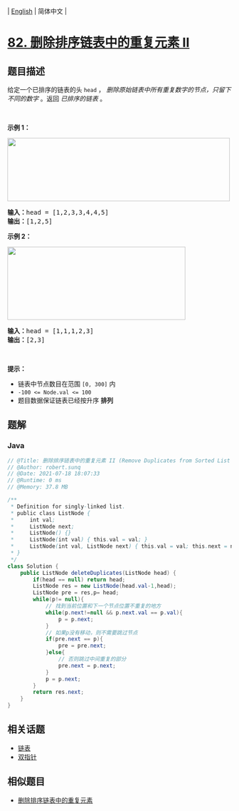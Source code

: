 
| [English](README_EN.md) | 简体中文 |

# [82. 删除排序链表中的重复元素 II](https://leetcode.cn//problems/remove-duplicates-from-sorted-list-ii/)

## 题目描述

<p>给定一个已排序的链表的头&nbsp;<code>head</code> ，&nbsp;<em>删除原始链表中所有重复数字的节点，只留下不同的数字</em>&nbsp;。返回 <em>已排序的链表</em>&nbsp;。</p>

<p>&nbsp;</p>

<p><strong>示例 1：</strong></p>
<img alt="" src="https://assets.leetcode.com/uploads/2021/01/04/linkedlist1.jpg" style="height: 142px; width: 500px;" />
<pre>
<strong>输入：</strong>head = [1,2,3,3,4,4,5]
<strong>输出：</strong>[1,2,5]
</pre>

<p><strong>示例 2：</strong></p>
<img alt="" src="https://assets.leetcode.com/uploads/2021/01/04/linkedlist2.jpg" style="height: 164px; width: 400px;" />
<pre>
<strong>输入：</strong>head = [1,1,1,2,3]
<strong>输出：</strong>[2,3]
</pre>

<p>&nbsp;</p>

<p><strong>提示：</strong></p>

<ul>
	<li>链表中节点数目在范围 <code>[0, 300]</code> 内</li>
	<li><code>-100 &lt;= Node.val &lt;= 100</code></li>
	<li>题目数据保证链表已经按升序 <strong>排列</strong></li>
</ul>


## 题解


### Java

```Java
// @Title: 删除排序链表中的重复元素 II (Remove Duplicates from Sorted List II)
// @Author: robert.sunq
// @Date: 2021-07-18 18:07:33
// @Runtime: 0 ms
// @Memory: 37.8 MB

/**
 * Definition for singly-linked list.
 * public class ListNode {
 *     int val;
 *     ListNode next;
 *     ListNode() {}
 *     ListNode(int val) { this.val = val; }
 *     ListNode(int val, ListNode next) { this.val = val; this.next = next; }
 * }
 */
class Solution {
    public ListNode deleteDuplicates(ListNode head) {
        if(head == null) return head;
        ListNode res = new ListNode(head.val-1,head);
        ListNode pre = res,p= head;
        while(p!= null){
            // 找到当前位置和下一个节点位置不重复的地方
            while(p.next!=null && p.next.val == p.val){
                p = p.next;
            }
            // 如果p没有移动，则不需要跳过节点
            if(pre.next == p){
                pre = pre.next;
            }else{
                // 否则跳过中间重复的部分
                pre.next = p.next;
            }
            p = p.next;
        }
        return res.next;
    }
}
```



## 相关话题

- [链表](https://leetcode.cn//tag/linked-list)
- [双指针](https://leetcode.cn//tag/two-pointers)

## 相似题目


- [删除排序链表中的重复元素](../remove-duplicates-from-sorted-list/README.md)
